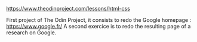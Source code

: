 https://www.theodinproject.com/lessons/html-css

First project of The Odin Project, it consists to redo the Google homepage : https://www.google.fr/
A second exercice is to redo the resulting page of a research on Google.

